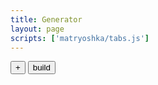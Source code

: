 ```yaml
---
title: Generator
layout: page
scripts: ['matryoshka/tabs.js']
---
```

<button id="add-item">+</button>
<button id="build">build</button>
<div id="global-options">
</div>
<div id="generator"></div>
<script>
// letterDefaultCSS:       {
//     'margin-left': '-0.1em',
//     'opacity': '0',
//     'transition': 'all 300ms',
//     'text-shadow': '0.07em 0.01em 0.1em rgba(0,0,0,.5)',
//     'transform': 'scale(0.2) translateX(2em) translateY(2em)'
// },
// //CSS overrides of a scrolled or currently scrolled letter
// letterActiveCSS:        {
//     'color': 'white',
//     'opacity': '1',
//     'transform': 'translateX(0em)'
// },
    jQuery('#mainflex > main').css('max-width', '500px');
    var allOptions = {
        scrollRange:            [2000, 'Amount of pixels scrolled per item', {
            inputAttributes: 'min="400" max="40000" step="200"'
        }],
        keepActive:             [true, 'Once scrolled, letters keep active CSS class'],
        itemPosition:           [{values:['top', 'middle', 'bottom'], default: 'middle'}, 'Position of the item (top, middle, bottom)'],
        itemAlignment:          [{values:['left', 'center', 'right'], default: 'center'}, 'Alignment of the item (left, center, right)'],
        textAlignment:          [{values:['left', 'center', 'right'], default: 'center'}, 'Alignment of the text into its item'],
        textEllipsis:           ['...', 'String displayed at the end of each text to scroll'],
        itemFadeDuration:       [500, 'Cross fade duration between items in ms', {
            inputAttributes: 'min="0" max="2000" step="50"'
        }],
        fontFamily:             ['Ubuntu', 'Google Font name or web safe font name: Arial, Helvetica, Courier New, Georgia, Times New Roman, Verdana, serif, sans-serif, monospace, cursive, fantasy'],
        fontWeight:             ['Bold', 'Font weight - applicable only for Google Fonts in relation with the font'],
        progressBar:            [true, 'Display the progress bar'],
        overlay:                [true, 'Display overlay between items and body background'],
        textOverlap:            [-0.1, 'Amount of overlap between characters (-1 - 1)', {
            inputAttributes: 'min="-1" max="1" step="0.05"'
        }],
        // fontOverlapUnder:       [true, 'Each letter is under the previous - Visible when textOverlap is negative'],
        textOpacityOff:         [0.3, 'Opacity of characters not scrolled yet (0 - 1)', {
            inputAttributes: 'min="0" max="1" step="0.02"'
        }],
        textOpacityOn:          [1, 'Opacity of characters scrolled (0 - 1)', {
            inputAttributes: 'min="0" max="1" step="0.02"'
        }]
    };
    for (var option in allOptions) {
        if (allOptions.hasOwnProperty(option)) {
            var inputType = 'text',
                inputChecked = '',
                inputAttributes = '',
                markup = '';
            // Options
            if (typeof allOptions[option][2] == 'object') {
                if (typeof allOptions[option][2]['inputAttributes'] == 'string') {
                    inputAttributes = allOptions[option][2]['inputAttributes'];
                }
            }
            if (typeof allOptions[option][0] == 'boolean') {
                inputType = 'checkbox';
                if (allOptions[option][0]) {
                    inputChecked = 'checked="checked"';
                }
            } else if (typeof allOptions[option][0] == 'number') {
                inputType = 'number';
            }
            markup += '<div class="form-group" data-option-name="'+option+'">';
            if (typeof allOptions[option][0] == 'object') {
                // var defaultValue = Object.getOwnPropertyNames(allOptions[option][0])[0];
                // var possiblesValues = allOptions[option][0][defaultValue];
                // console.log(defaultValue,possiblesValues);
                markup += '<p>'+allOptions[option][1]+'</p>';
                allOptions[option][0]['values'].forEach(function(value) {
                    var radioChecked = '';
                    if (allOptions[option][0]['default'] == value) {
                        radioChecked = 'checked';
                    }
                    markup += ''+
                    '<label for="global-option-'+option+'-'+value+'">'+value+'</label>'+
                    '<input type="radio" name="global-option-'+option+'" id="global-option-'+option+'-'+value+'" value="'+value+'" '+radioChecked+'>';
                });
            } else {
                markup +=
                '<label for="global-option-'+option+'">'+allOptions[option][1]+'</label>'+
                '<input type="'+inputType+'" id="global-option-'+option+'" value="'+allOptions[option][0]+'" '+inputAttributes+' '+inputChecked+'>';
            }
            jQuery('#global-options').append(markup);
        }
    }
    var itemPattern = function(id) {
        if (id === undefined) {
            id = 0;
        }
        return '<div class="item">'+
            '<button my-tab="content-item-'+id+'">content</button>'+
            '<button my-tab="options-item-'+id+'">options</button>'+
            '<button class="remove-item">-</button>'+
            '<div class="tabs">'+
                '<div class="content active" my-tab-name="content-item-'+id+'">'+
                    '<div class="form-group">'+
                        '<textarea id="item-'+id+'"></textarea>'+
                    '</div>'+
                '</div>'+
                '<div class="options" my-tab-name="options-item-'+id+'">'+
                    '<div class="form-group" data-name="dynamicBackground">'+
                        '<label for="option-dynamicBackground-item-'+id+'">Background image url</label>'+
                        '<input type="url" id="option-dynamicBackground-item-'+id+'">'+
                    '</div>'+
                '</div>'+
            '</div>'+
        '</div>';
    };
    jQuery('#generator').html(itemPattern());
    jQuery('#toc-container').remove();
    jQuery('#mainflex').append('<aside id="preview" class="mod-grow"></aside>');
    var encode = function(str) {
        var buf = [];
        for (var i=str.length-1;i>=0;i--) {
            buf.unshift(['&#', str[i].charCodeAt(), ';'].join(''));
        }
        return buf.join('');
    };
    jQuery('#add-item').on('click', function() {
        var amountOfItems = jQuery('#generator .form-group').length;
        amountOfItems++;
        jQuery('#generator').append(
            itemPattern(amountOfItems)
        );
        jQuery('.remove-item').off().on('click', function() {
            jQuery(this).parent().remove();
        });
        myTab.update();
    });
    jQuery('#build').on('click', function() {
        var sentObject = {
            content: [],
            options: {}
        };
        jQuery('#global-options .form-group').each(function() {
            var optionName = jQuery(this).attr('data-option-name');
            var jQ_input = jQuery(this).find('input').eq(0);
            var optionValue = jQ_input.val();
            // Checkbox case
            if (jQ_input.attr('type') == 'checkbox') {
                if (optionValue == 'true') {
                    if (jQ_input.prop('checked')) {

                    } else {
                        sentObject.options[optionName] = false;
                    }
                }
                else if (optionValue == 'false') {
                    if (jQ_input.prop('checked')) {
                        sentObject.options[optionName] = true;
                    } else {

                    }
                }
            }
            // Radio case
            else if (jQ_input.attr('type') == 'radio') {
                // For radio we have several inputs to check
                var radioValue = jQuery(this).find('input:checked').val();
                // If different from default value
                if (allOptions[optionName][0]['default'] != radioValue) {
                    // console.log(optionName+' différent',radioValue);
                    sentObject.options[optionName] = radioValue;
                }

            }
            // Other types
            else if(jQ_input.attr('type') == 'number' || jQ_input.attr('type') == 'text') {
                // If different from default value
                if (optionValue != allOptions[optionName][0].toString()) {
                    if (jQ_input.attr('type') == 'number') {
                        sentObject.options[optionName] = JSON.parse(optionValue);
                    } else {
                        sentObject.options[optionName] = optionValue;
                    }
                }
            }
        });

        jQuery('#generator .item').each(function() {
            var optionsToAdd = [];
            var text = jQuery(this).find('.content textarea').val();
            var options = {};
            jQuery(this).find('.options .form-group').each(function() {
                var optionName = jQuery(this).attr('data-name');
                var optionValue = jQuery(this).find('input, textarea, select').eq(0).val();
                if (optionValue != '' && optionValue !== undefined) {
                    optionsToAdd.push({ name: optionName, value: optionValue});
                }
            });

            var itemContent = {
                text: text,
                options: optionsToAdd
            };
            sentObject.content.push(itemContent);
        });
        console.log('envoyé',sentObject);
        var stringifiedSentObject = JSON.stringify(sentObject);
        var sentObject64 = btoa(stringifiedSentObject);
        var iframeStr = '<iframe src="{{ site.url }}{{ site.baseurl }}/iframe.html?'+sentObject64+'"></iframe>';
        jQuery('#preview').html(iframeStr);
        // console.log('sentObject64', sentObject64);
        // console.log('décodé', JSON.parse(atob(sentObject64)));
    });

</script>
